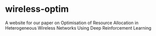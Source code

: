 # wireless-optim
A website for our paper on Optimisation of Resource Allocation in Heterogeneous Wireless Networks Using Deep Reinforcement Learning
